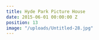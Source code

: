 ```yaml
---
title: Hyde Park Picture House
date: 2015-06-01 00:00:00 Z
position: 13
image: "/uploads/Untitled-28.jpg"
---
```


